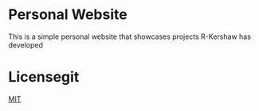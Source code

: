 # Personal Website
This is a simple personal website that showcases projects R-Kershaw has developed

# Licensegit 
[MIT](https://choosealicense.com/licenses/mit/)